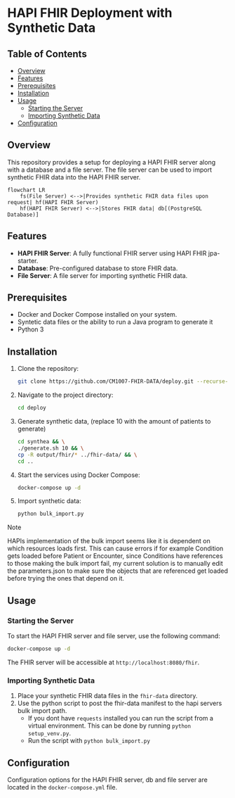 # HAPI FHIR Deployment with Synthetic Data

## Table of Contents

- [Overview](#overview)
- [Features](#features)
- [Prerequisites](#prerequisites)
- [Installation](#installation)
- [Usage](#usage)
  - [Starting the Server](#starting-the-server)
  - [Importing Synthetic Data](#importing-synthetic-data)
- [Configuration](#configuration)

## Overview

This repository provides a setup for deploying a HAPI FHIR server along with a database and a file server. The file server can be used to import synthetic FHIR data into the HAPI FHIR server.

```mermaid
flowchart LR
    fs(File Server) <-->|Provides synthetic FHIR data files upon request| hf(HAPI FHIR Server)
    hf(HAPI FHIR Server) <-->|Stores FHIR data| db[(PostgreSQL Database)]
```

## Features

- **HAPI FHIR Server**: A fully functional FHIR server using HAPI FHIR jpa-starter.
- **Database**: Pre-configured database to store FHIR data.
- **File Server**: A file server for importing synthetic FHIR data.

## Prerequisites

- Docker and Docker Compose installed on your system.
- Syntetic data files or the ability to run a Java program to generate it
- Python 3

## Installation

1. Clone the repository:

   ```bash
   git clone https://github.com/CM1007-FHIR-DATA/deploy.git --recurse-submodules
   ```

2. Navigate to the project directory:

   ```bash
   cd deploy
   ```

3. Generate synthetic data, (replace 10 with the amount of patients to generate)

   ```bash
   cd synthea && \
   ./generate.sh 10 && \
   cp -R output/fhir/* ../fhir-data/ && \
   cd ..
   ```

4. Start the services using Docker Compose:

   ```bash
   docker-compose up -d
   ```

5. Import synthetic data:
   ```bash
   python bulk_import.py
   ```

> [!NOTE]  
> HAPIs implementation of the bulk import seems like it is dependent on which resources loads first.
> This can cause errors if for example Condition gets loaded before Patient or Encounter, since Conditions have references to those making the bulk import fail, my current solution is to manually edit the parameters.json to make sure the objects that are referenced get loaded before trying the ones that depend on it.

## Usage

### Starting the Server

To start the HAPI FHIR server and file server, use the following command:

```bash
docker-compose up -d
```

The FHIR server will be accessible at `http://localhost:8080/fhir`.

### Importing Synthetic Data

1. Place your synthetic FHIR data files in the `fhir-data` directory.
2. Use the python script to post the fhir-data manifest to the hapi servers bulk import path.
   - If you dont have `requests` installed you can run the script from a virtual environment. This can be done by running `python setup_venv.py`.
   - Run the script with `python bulk_import.py`

## Configuration

Configuration options for the HAPI FHIR server, db and file server are located in the `docker-compose.yml` file.

